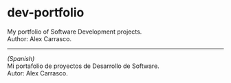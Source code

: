 # dev-portfolio

My portfolio of Software Development projects.  
Author: Alex Carrasco.
***
*(Spanish)*  
Mi portafolio de proyectos de Desarrollo de Software.  
Autor: Alex Carrasco.